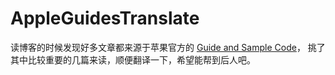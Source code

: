 # AppleGuidesTranslate

读博客的时候发现好多文章都来源于苹果官方的 [Guide and Sample Code](https://developer.apple.com/library/content/navigation/)， 挑了其中比较重要的几篇来读，顺便翻译一下，希望能帮到后人吧。